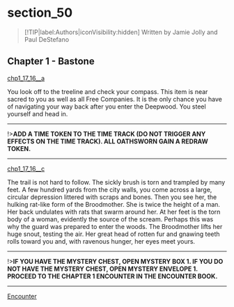 
# section_50

>[!TIP|label:Authors|iconVisibility:hidden]
>Written by Jamie Jolly and Paul DeStefano

## Chapter 1 - Bastone

[chp1_17_16__a](../../decomp/app/src/main/res/raw/chp1_17_16__a.mp3 ':include :type=audio')

You look off to the treeline and check your compass. This item is near sacred to you as well as all Free Companies. It is the only chance you have of navigating your way back after you enter the Deepwood. You steel yourself and head in.

---

!>**ADD A TIME TOKEN TO THE TIME TRACK (DO NOT TRIGGER ANY EFFECTS ON THE TIME TRACK).  ALL OATHSWORN GAIN A REDRAW TOKEN.** 

---

[chp1_17_16__c](../../decomp/app/src/main/res/raw/chp1_17_16__c.mp3 ':include :type=audio')

The trail is not hard to follow. The sickly brush is torn and trampled by many feet. A few hundred yards from the city walls, you come across a large, circular depression littered with scraps and bones. Then you see her, the hulking rat-like form of the Broodmother. She is twice the height of a man. Her back undulates with rats that swarm around her. At her feet is the torn body of a woman, evidently the source of the scream. Perhaps this was why the guard was prepared to enter the woods. The Broodmother lifts her huge snout, testing the air. Her great head of rotten fur and gnawing teeth rolls toward you and, with ravenous hunger, her eyes meet yours.

---

!>**IF YOU HAVE THE MYSTERY CHEST, OPEN MYSTERY BOX 1.  IF YOU DO NOT HAVE THE MYSTERY CHEST, OPEN MYSTERY ENVELOPE 1.  PROCEED TO THE CHAPTER 1 ENCOUNTER IN THE ENCOUNTER BOOK.** 

---

[Encounter](output/chapter1/section_80.md)


